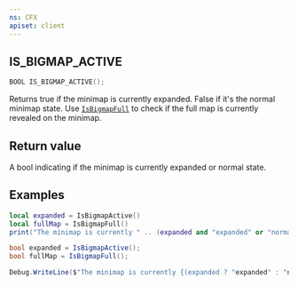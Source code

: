 ```yaml
---
ns: CFX
apiset: client
---
```

## IS_BIGMAP_ACTIVE

```c
BOOL IS_BIGMAP_ACTIVE();
```

<!-- Native implemented by Disquse. 0xFFF65C63 -->

Returns true if the minimap is currently expanded. False if it's the normal minimap state.
Use [`IsBigmapFull`](#_0x66EE14B2) to check if the full map is currently revealed on the minimap.


## Return value
A bool indicating if the minimap is currently expanded or normal state.

## Examples
```lua
local expanded = IsBigmapActive()
local fullMap = IsBigmapFull()
print("The minimap is currently " .. (expanded and "expanded" or "normal size") .. " and the full map is currently " .. (fullMap and "revealed" or "not revealed") .. ".")
```
```cs
bool expanded = IsBigmapActive();
bool fullMap = IsBigmapFull();

Debug.WriteLine($"The minimap is currently {(expanded ? "expanded" : "normal size")} and the full map is currently {(fullMap ? "revealed" : "not revealed")}.");
```
